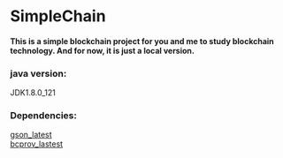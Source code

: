 # SimpleChain

#### This is a simple blockchain project for you and me to study blockchain technology. And for now, it is just a local version.


### java version: 
 JDK1.8.0_121

### Dependencies: 
 [gson_latest](http://central.maven.org/maven2/com/google/code/gson/gson/2.8.5/gson-2.8.5.jar)  
 [bcprov_lastest](http://central.maven.org/maven2/org/bouncycastle/bcprov-jdk15on/1.60/bcprov-jdk15on-1.60.jar)
              
